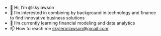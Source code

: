 - 👋 Hi, I’m @skylawson
- 👀 I’m interested in combining by background in technology and finance to find innovative business solutions
- 🌱 I’m currently learning financial modeling and data analytics 
- 📫 How to reach me skylermlawson@gmail.com

<!---
skylawson/skylawson is a ✨ special ✨ repository because its `README.md` (this file) appears on your GitHub profile.
You can click the Preview link to take a look at your changes.
--->
